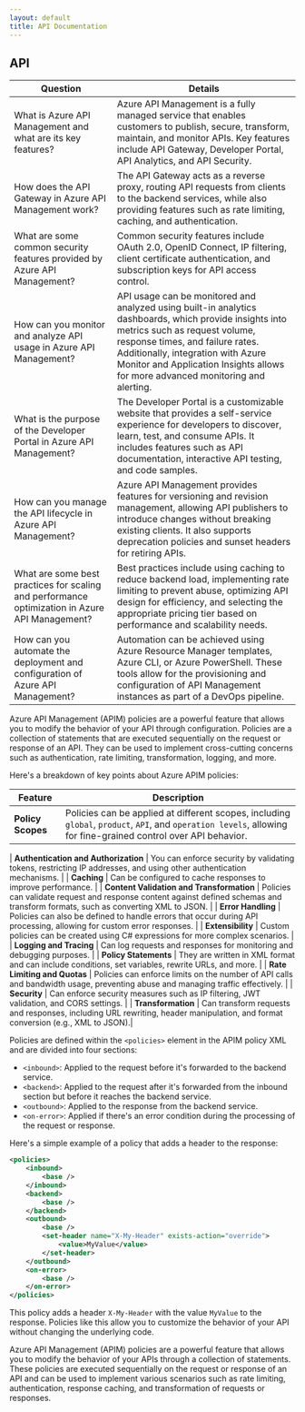 ```yaml
---
layout: default
title: API Documentation
---
```

## API 

| Question | Details |
|---|---|
| What is Azure API Management and what are its key features? | Azure API Management is a fully managed service that enables customers to publish, secure, transform, maintain, and monitor APIs. Key features include API Gateway, Developer Portal, API Analytics, and API Security. |
| How does the API Gateway in Azure API Management work? | The API Gateway acts as a reverse proxy, routing API requests from clients to the backend services, while also providing features such as rate limiting, caching, and authentication. |
| What are some common security features provided by Azure API Management? | Common security features include OAuth 2.0, OpenID Connect, IP filtering, client certificate authentication, and subscription keys for API access control. |
| How can you monitor and analyze API usage in Azure API Management? | API usage can be monitored and analyzed using built-in analytics dashboards, which provide insights into metrics such as request volume, response times, and failure rates. Additionally, integration with Azure Monitor and Application Insights allows for more advanced monitoring and alerting. |
| What is the purpose of the Developer Portal in Azure API Management? | The Developer Portal is a customizable website that provides a self-service experience for developers to discover, learn, test, and consume APIs. It includes features such as API documentation, interactive API testing, and code samples. |
| How can you manage the API lifecycle in Azure API Management? | Azure API Management provides features for versioning and revision management, allowing API publishers to introduce changes without breaking existing clients. It also supports deprecation policies and sunset headers for retiring APIs. |
| What are some best practices for scaling and performance optimization in Azure API Management? | Best practices include using caching to reduce backend load, implementing rate limiting to prevent abuse, optimizing API design for efficiency, and selecting the appropriate pricing tier based on performance and scalability needs. |
| How can you automate the deployment and configuration of Azure API Management? | Automation can be achieved using Azure Resource Manager templates, Azure CLI, or Azure PowerShell. These tools allow for the provisioning and configuration of API Management instances as part of a DevOps pipeline. |
  
  
Azure API Management (APIM) policies are a powerful feature that allows you to modify the behavior of your API through configuration. Policies are a collection of statements that are executed sequentially on the request or response of an API. They can be used to implement cross-cutting concerns such as authentication, rate limiting, transformation, logging, and more.

Here's a breakdown of key points about Azure APIM policies:

| **Feature**                         | **Description**                                                                                   |
|------------------------------------|---------------------------------------------------------------------------------------------------|
| **Policy Scopes**                | Policies can be applied at different scopes, including `global`, `product`, `API`, and `operation levels`, allowing for fine-grained control over API behavior. |


| **Authentication and Authorization** | You can enforce security by validating tokens, restricting IP addresses, and using other authentication mechanisms. |
| **Caching**                        | Can be configured to cache responses to improve performance.                            |
| **Content Validation and Transformation** | Policies can validate request and response content against defined schemas and transform formats, such as converting XML to JSON. |
| **Error Handling**                 | Policies can also be defined to handle errors that occur during API processing, allowing for custom error responses. |
| **Extensibility**                  | Custom policies can be created using C# expressions for more complex scenarios.                   |
| **Logging and Tracing**            | Can log requests and responses for monitoring and debugging purposes.                    |
| **Policy Statements**            | They are written in XML format and can include conditions, set variables, rewrite URLs, and more. |
| **Rate Limiting and Quotas**     | Policies can enforce limits on the number of API calls and bandwidth usage, preventing abuse and managing traffic effectively. |
| **Security**                       | Can enforce security measures such as IP filtering, JWT validation, and CORS settings.   |
| **Transformation**                 | Can transform requests and responses, including URL rewriting, header manipulation, and format conversion (e.g., XML to JSON).|
  

Policies are defined within the `<policies>` element in the APIM policy XML and are divided into four sections:
- `<inbound>`: Applied to the request before it's forwarded to the backend service.
- `<backend>`: Applied to the request after it's forwarded from the inbound section but before it reaches the backend service.
- `<outbound>`: Applied to the response from the backend service.
- `<on-error>`: Applied if there's an error condition during the processing of the request or response.

Here's a simple example of a policy that adds a header to the response:

```xml
<policies>
    <inbound>
        <base />
    </inbound>
    <backend>
        <base />
    </backend>
    <outbound>
        <base />
        <set-header name="X-My-Header" exists-action="override">
            <value>MyValue</value>
        </set-header>
    </outbound>
    <on-error>
        <base />
    </on-error>
</policies>
```

This policy adds a header `X-My-Header` with the value `MyValue` to the response. Policies like this allow you to customize the behavior of your API without changing the underlying code.
  
Azure API Management (APIM) policies are a powerful feature that allows you to modify the behavior of your APIs through a collection of statements. These policies are executed sequentially on the request or response of an API and can be used to implement various scenarios such as rate limiting, authentication, response caching, and transformation of requests or responses.


